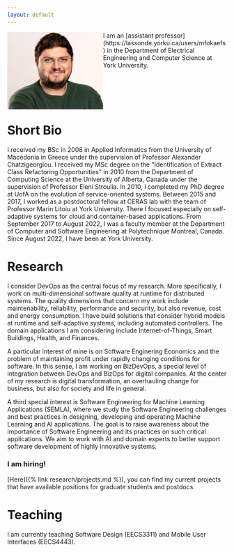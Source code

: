 ```yaml
---
layout: default
---
```

<img align="left" src="assets/images/Marios F (High res) (3).jpg" alt="My Image">
I am an [assistant professor](https://lassonde.yorku.ca/users/mfokaefs) in the Department of Electrical Engineering and Computer Science at York University.
<br/><br/>
<br/><br/>
<br/><br/>


# Short Bio

I received my BSc in 2008 in Applied Informatics from the University of Macedonia in Greece under the supervision of Professor Alexander Chatzigeorgiou. I received my MSc degree on the "Identification of Extract Class Refactoring Opportunities" in 2010 from the Department of Computing Science at the University of Alberta, Canada under the supervision of Professor Eleni Stroulia. In 2010, I completed my PhD degree at UofA on the evolution of service-oriented systems. Between 2015 and 2017, I worked as a postdoctoral fellow at CERAS lab with the team of Professor Marin Litoiu at York University. There I focused especially on self-adaptive systems for cloud and container-based applications. From September 2017 to August 2022, I was a faculty member at the Department of Computer and Software Engineering at Polytechnique Montreal, Canada. Since August 2022, I have been at York University.

# Research

I consider DevOps as the central focus of my research. More specifically, I work on multi-dimensional software quality at runtime for distributed systems. The quality dimensions that concern my work include maintenability, reliability, performance and security, but also revenue, cost and energy consumption. I have build solutions that consider hybrid models at runtime and self-adaptive systems, including automated controllers. The domain applications I am considering include Internet-of-Things, Smart Buildings, Health, and Finances. 

A particular interest of mine is on Software Enginering Economics and the problem of maintaining profit under rapidly changing conditions for software. In this sense, I am working on BizDevOps, a special level of integration between DevOps and BizOps for digital companies. At the center of my research is digital transformation, an overhauling change for business, but also for society and life in general.

A third special interest is Software Engineering for Machine Learning Applications (SEMLA), where we study the Software Engineering challenges and best practices in designing, developing and operating Machine Learning and AI applications. The goal is to raise awareness about the importance of Software Engineering and its practices on such critical applications. We aim to work with AI and domain experts to better support software development of highly innovative systems.

### I am hiring!

[Here]({% link research/projects.md %}), you can find my current projects that have available positions for graduate students and postdocs.

# Teaching

I am currently teaching Software Design (EECS3311) and Mobile User Interfaces (EECS4443).
